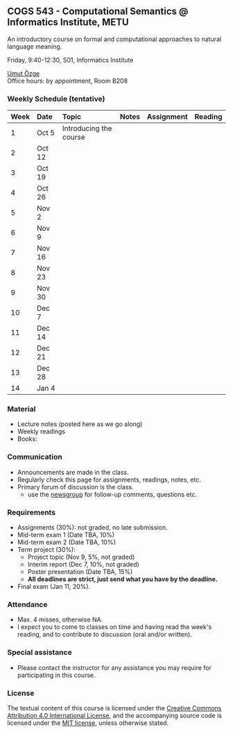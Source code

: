 ## COGS 543 - Computational Semantics @ Informatics Institute, METU

An introductory course on formal and computational approaches to natural language meaning.

Friday, 9:40-12:30, S01, Informatics Institute

[Umut Özge](https://umutozge.github.io)  
Office hours: by appointment, Room B208  

### Weekly Schedule (tentative)

|Week| Date   | Topic | Notes |  Assignment | Reading |
:---|:---|:---|:---|:---|:---
1   | Oct 5 | Introducing the course |
2   | Oct 12 |
3   | Oct 19 |
4   | Oct 26  |
5   | Nov 2 | 
6   | Nov 9 |
7   | Nov 16 |
8   | Nov 23 |
9   | Nov 30 |
10  | Dec 7 |
11  | Dec 14 |
12  | Dec 21 |
13  | Dec 28 | 
14  | Jan 4 | 

### Material

* Lecture notes (posted here as we go along)
* Weekly readings
* Books:


### Communication

* Announcements are made in the class.
* Regularly check this page for assignments, readings, notes, etc.
* Primary forum of discussion is the class.
	* use the [newsgroup](https://groups.google.com/forum/#!forum/metu-cogs-543-computational-semantics) for follow-up comments, questions etc.

### Requirements

* Assignments (30%): not graded, no late submission.
* Mid-term exam 1 (Date TBA, 10%)
* Mid-term exam 2 (Date TBA, 10%)
* Term project (30%):
	* Project topic (Nov 9, 5%, not graded)
	* Interim report (Dec 7, 10%, not graded)
	* Poster presentation (Date TBA, 15%)
	* **All deadlines are strict, just send what you have by the deadline.**
* Final exam (Jan 11, 20%).

### Attendance

* Max. 4 misses, otherwise NA. 
* I expect you to come to classes on time and having read the week's reading, and to contribute to discussion (oral and/or written).


### Special assistance

* Please contact the instructor for any assistance you may require for participating in this course.


### License
The textual content of this course is licensed under the [Creative Commons Attribution 4.0 International License](https://creativecommons.org/licenses/by/4.0/), and the accompanying source code is licensed under the [MIT license](http://opensource.org/licenses/mit-license.php), unless otherwise stated.
